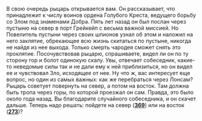 В свою очередь рыцарь открывается вам. Он рассказывает, что принадлежит к числу воинов ордена Голубого Креста, ведущего борьбу со Злом под знаменами Добра. Пять лет назад он был послан через пустыню на север в порт Грейкейп с весьма важной миссией. Но Повелитель пустыни через своих шпионов узнал об этом и наложил на него заклятие, обрекающее всю жизнь скитаться по пустыне, никогда не найдя из нее выхода. Только смерть чародея сможет снять это проклятие. Посочувствовав рыцарю, спрашиваете, видел ли он по ту сторону гор и болот одинокую скалу. Увы, отвечает собеседник, какие-то неведомые силы так и не дали ему к ней приблизиться, но он видел ее и чувствовал Зло, исходящее от нее. Ну что ж, вас интересует еще вопрос, но один из самых важных: как же перебраться через Лонсам? Рыцарь советует повернуть на север, а потом на восток. Там должна быть тропа через горы, по которой проезжал он сам. Правда, это было около года назад. Вы благодарите случайного собеседника, и он скачет дальше. Теперь надо решать: пойдете на север ([**369**](#n_369)) или на восток ([**273**](#n_273))?


